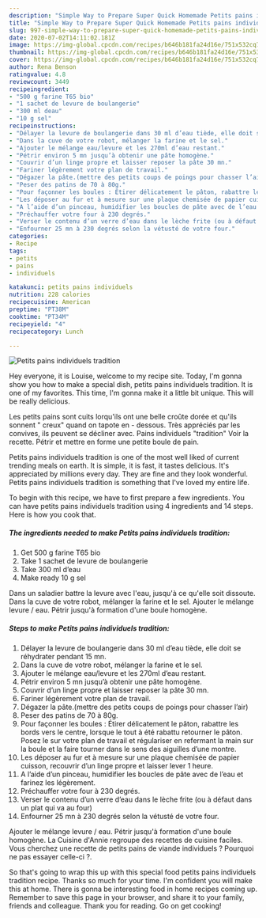 ```yaml
---
description: "Simple Way to Prepare Super Quick Homemade Petits pains individuels tradition"
title: "Simple Way to Prepare Super Quick Homemade Petits pains individuels tradition"
slug: 997-simple-way-to-prepare-super-quick-homemade-petits-pains-individuels-tradition
date: 2020-07-02T14:11:02.181Z
image: https://img-global.cpcdn.com/recipes/b646b181fa24d16e/751x532cq70/petits-pains-individuels-tradition-photo-principale-de-la-recette.jpg
thumbnail: https://img-global.cpcdn.com/recipes/b646b181fa24d16e/751x532cq70/petits-pains-individuels-tradition-photo-principale-de-la-recette.jpg
cover: https://img-global.cpcdn.com/recipes/b646b181fa24d16e/751x532cq70/petits-pains-individuels-tradition-photo-principale-de-la-recette.jpg
author: Rena Benson
ratingvalue: 4.8
reviewcount: 3449
recipeingredient:
- "500 g farine T65 bio"
- "1 sachet de levure de boulangerie"
- "300 ml deau"
- "10 g sel"
recipeinstructions:
- "Délayer la levure de boulangerie dans 30 ml d’eau tiède, elle doit se réhydrater pendant 15 mn."
- "Dans la cuve de votre robot, mélanger la farine et le sel."
- "Ajouter le mélange eau/levure et les 270ml d’eau restant."
- "Pétrir environ 5 mn jusqu’à obtenir une pâte homogène."
- "Couvrir d’un linge propre et laisser reposer la pâte 30 mn."
- "Fariner légèrement votre plan de travail."
- "Dégazer la pâte.(mettre des petits coups de poings pour chasser l’air)"
- "Peser des patins de 70 à 80g."
- "Pour façonner les boules : Étirer délicatement le pâton, rabattre les bords vers le centre, lorsque le tout à été rabattu retourner le pâton. Posez le sur votre plan de travail et régulariser en refermant la main sur la boule et la faire tourner dans le sens des aiguilles d’une montre."
- "Les déposer au fur et à mesure sur une plaque chemisée de papier cuisson, recouvrir d’un linge propre et laisser lever 1 heure."
- "A l’aide d’un pinceau, humidifier les boucles de pâte avec de l’eau et farinez les légèrement."
- "Préchauffer votre four à 230 degrés."
- "Verser le contenu d’un verre d’eau dans le lèche frite (ou à défaut dans un plat qui va au four)"
- "Enfourner 25 mn à 230 degrés selon la vétusté de votre four."
categories:
- Recipe
tags:
- petits
- pains
- individuels

katakunci: petits pains individuels 
nutrition: 228 calories
recipecuisine: American
preptime: "PT38M"
cooktime: "PT34M"
recipeyield: "4"
recipecategory: Lunch

---
```



![Petits pains individuels tradition](https://img-global.cpcdn.com/recipes/b646b181fa24d16e/751x532cq70/petits-pains-individuels-tradition-photo-principale-de-la-recette.jpg)

Hey everyone, it is Louise, welcome to my recipe site. Today, I'm gonna show you how to make a special dish, petits pains individuels tradition. It is one of my favorites. This time, I'm gonna make it a little bit unique. This will be really delicious.

Les petits pains sont cuits lorqu&#39;ils ont une belle croûte dorée et qu&#39;ils sonnent &#34; creux&#34; quand on tapote en - dessous. Très appréciés par les convives, ils peuvent se décliner avec. Pains individuels &#34;tradition&#34; Voir la recette. Pétrir et mettre en forme une petite boule de pain.

Petits pains individuels tradition is one of the most well liked of current trending meals on earth. It is simple, it is fast, it tastes delicious. It's appreciated by millions every day. They are fine and they look wonderful. Petits pains individuels tradition is something that I've loved my entire life.


To begin with this recipe, we have to first prepare a few ingredients. You can have petits pains individuels tradition using 4 ingredients and 14 steps. Here is how you cook that.

<!--inarticleads1-->

##### The ingredients needed to make Petits pains individuels tradition:

1. Get 500 g farine T65 bio
1. Take 1 sachet de levure de boulangerie
1. Take 300 ml d’eau
1. Make ready 10 g sel


Dans un saladier battre la levure avec l&#39;eau, jusqu&#39;à ce qu&#39;elle soit dissoute. Dans la cuve de votre robot, mélanger la farine et le sel. Ajouter le mélange levure / eau. Pétrir jusqu&#39;à formation d&#39;une boule homogène. 

<!--inarticleads2-->

##### Steps to make Petits pains individuels tradition:

1. Délayer la levure de boulangerie dans 30 ml d’eau tiède, elle doit se réhydrater pendant 15 mn.
1. Dans la cuve de votre robot, mélanger la farine et le sel.
1. Ajouter le mélange eau/levure et les 270ml d’eau restant.
1. Pétrir environ 5 mn jusqu’à obtenir une pâte homogène.
1. Couvrir d’un linge propre et laisser reposer la pâte 30 mn.
1. Fariner légèrement votre plan de travail.
1. Dégazer la pâte.(mettre des petits coups de poings pour chasser l’air)
1. Peser des patins de 70 à 80g.
1. Pour façonner les boules : Étirer délicatement le pâton, rabattre les bords vers le centre, lorsque le tout à été rabattu retourner le pâton. Posez le sur votre plan de travail et régulariser en refermant la main sur la boule et la faire tourner dans le sens des aiguilles d’une montre.
1. Les déposer au fur et à mesure sur une plaque chemisée de papier cuisson, recouvrir d’un linge propre et laisser lever 1 heure.
1. A l’aide d’un pinceau, humidifier les boucles de pâte avec de l’eau et farinez les légèrement.
1. Préchauffer votre four à 230 degrés.
1. Verser le contenu d’un verre d’eau dans le lèche frite (ou à défaut dans un plat qui va au four)
1. Enfourner 25 mn à 230 degrés selon la vétusté de votre four.


Ajouter le mélange levure / eau. Pétrir jusqu&#39;à formation d&#39;une boule homogène. La Cuisine d&#39;Annie regroupe des recettes de cuisine faciles. Vous cherchez une recette de petits pains de viande individuels ? Pourquoi ne pas essayer celle-ci ?. 

So that's going to wrap this up with this special food petits pains individuels tradition recipe. Thanks so much for your time. I'm confident you will make this at home. There is gonna be interesting food in home recipes coming up. Remember to save this page in your browser, and share it to your family, friends and colleague. Thank you for reading. Go on get cooking!
